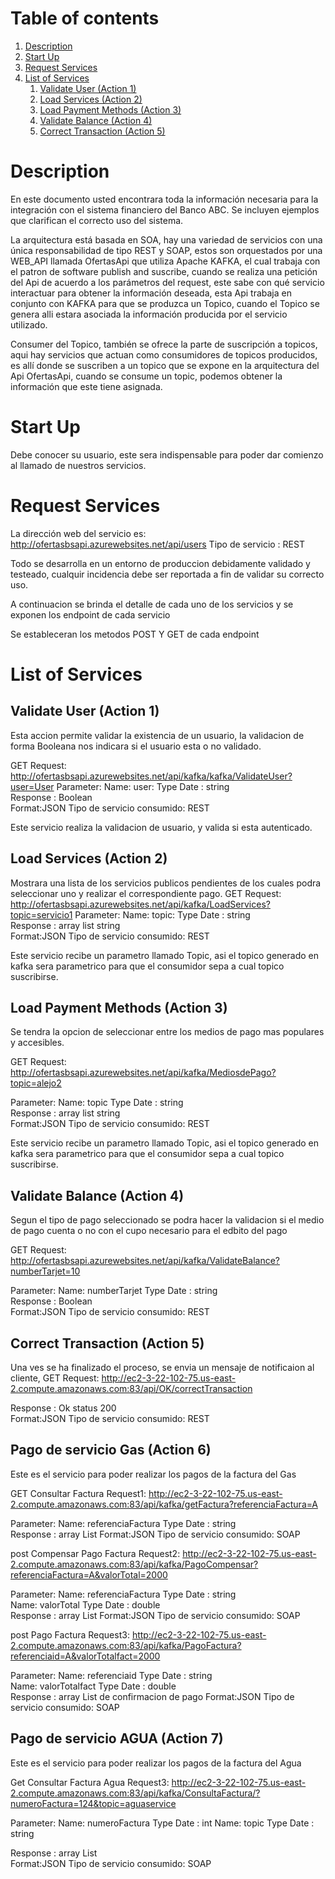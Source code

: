 # Table of contents <a name="table-of-contents"></a>
1. [Description](#description)
2. [Start Up](#start-up)
3. [Request Services](#request-services)
4. [List of Services](#list-of-Services)
    1. [Validate User (Action 1)](#validate-user)
    2. [Load Services (Action 2)](#load-services)
    3. [Load Payment Methods (Action 3)](#load-payment-methods)
    4. [Validate Balance (Action 4)](#validate-balance)    
    5. [Correct Transaction (Action 5)](#correct-transaction)


# Description <a name="description"></a>

En este documento usted encontrara toda la información necesaria para la integración con el sistema financiero del Banco ABC. Se incluyen ejemplos que clarifican el correcto uso del sistema.

La arquitectura está basada en SOA, hay una variedad de servicios con una única responsabilidad de tipo REST y SOAP, estos son orquestados por una WEB_API llamada OfertasApi que utiliza Apache KAFKA, el cual trabaja con el patron de software publish and suscribe, cuando se realiza una petición del Api de acuerdo a los parámetros del request, este sabe con qué servicio interactuar para obtener la información deseada, esta Api trabaja en conjunto con KAFKA para que se produzca un Topico, cuando el Topico se genera alli estara asociada la información producida por el servicio utilizado.

Consumer del Topico, también se ofrece la parte de suscripción a topicos, aqui hay servicios que actuan como consumidores de topicos producidos, es allí donde se suscriben a un topico que se expone en la arquitectura del Api OfertasApi, cuando se consume un topic, podemos obtener la información que este tiene asignada.


# Start Up <a name="start-up"></a>

Debe conocer su usuario, este sera indispensable para poder dar comienzo al llamado de nuestros servicios.

# Request Services <a name="request-services"></a>

La dirección web del servicio es: http://ofertasbsapi.azurewebsites.net/api/users
Tipo de servicio : REST 

Todo se desarrolla en un entorno de produccion debidamente validado y testeado, cualquir incidencia debe ser reportada a fin de validar su correcto uso.

A continuacion se brinda el detalle de cada uno de los servicios y se exponen los endpoint de cada servicio

Se estableceran los metodos POST Y GET de cada endpoint

# List of Services <a name="list-of-Services"></a>

## Validate User (Action 1) <a name="validate-user"></a>

Esta accion permite validar la existencia de un usuario, la validacion de forma Booleana nos indicara si el usuario esta o no validado.

GET 
Request: http://ofertasbsapi.azurewebsites.net/api/kafka/kafka/ValidateUser?user=User 
Parameter: Name: user:   Type Date : string     
Response : Boolean   
Format:JSON 
Tipo de servicio consumido:  REST 


Este servicio realiza la validacion de usuario, y valida si esta autenticado.

## Load Services (Action 2) <a name="load-services"></a>

Mostrara una lista de los servicios publicos pendientes de los cuales podra seleccionar uno y realizar el correspondiente pago.
GET
Request: http://ofertasbsapi.azurewebsites.net/api/kafka/LoadServices?topic=servicio1
Parameter: Name: topic:   Type Date : string     
Response : array list string    
Format:JSON 
Tipo de servicio consumido:  REST 

Este servicio recibe un parametro llamado Topic, asi el topico generado en kafka sera parametrico para que el consumidor sepa a cual topico suscribirse.

## Load Payment Methods (Action 3) <a namme="load-payment-methods"></a>

Se tendra la opcion de seleccionar entre los medios de pago mas populares y accesibles. 

GET
Request: http://ofertasbsapi.azurewebsites.net/api/kafka/MediosdePago?topic=alejo2

Parameter: Name: topic   Type Date : string     
Response : array list string    
Format:JSON 
Tipo de servicio consumido:  REST 

Este servicio recibe un parametro llamado Topic, asi el topico generado en kafka sera parametrico para que el consumidor sepa a cual topico suscribirse.

## Validate Balance (Action 4) <a name="validate-balance"></a>

Segun el tipo de pago seleccionado se podra hacer la validacion si el medio de pago cuenta o no con el cupo necesario para el edbito del pago

GET
Request: http://ofertasbsapi.azurewebsites.net/api/kafka/ValidateBalance?numberTarjet=10

Parameter: Name: numberTarjet   Type Date : string     
Response : Boolean  
Format:JSON
Tipo de servicio consumido:  REST 

## Correct Transaction (Action 5) <a name="correct-transaction"></a>

Una ves se ha finalizado el proceso, se envia un mensaje de notificaion al cliente,
GET
Request: http://ec2-3-22-102-75.us-east-2.compute.amazonaws.com:83/api/OK/correctTransaction 

Response : Ok status 200  
Format:JSON
Tipo de servicio consumido:  REST 

## Pago de servicio Gas (Action 6) <a name="gas-service-soap"></a>

Este es el servicio para poder realizar los pagos de la factura del Gas

GET 
Consultar Factura
Request1: http://ec2-3-22-102-75.us-east-2.compute.amazonaws.com:83/api/kafka/getFactura?referenciaFactura=A

Parameter: Name: referenciaFactura   Type Date : string     
Response : array List 
Format:JSON
Tipo de servicio consumido:  SOAP 

post 
Compensar Pago Factura
Request2: http://ec2-3-22-102-75.us-east-2.compute.amazonaws.com:83/api/kafka/PagoCompensar?referenciaFactura=A&valorTotal=2000

Parameter: Name: referenciaFactura   Type Date : string  
           Name: valorTotal          Type Date : double    
Response : array List 
Format:JSON
Tipo de servicio consumido:  SOAP 

post 
Pago Factura
Request3: http://ec2-3-22-102-75.us-east-2.compute.amazonaws.com:83/api/kafka/PagoFactura?referenciaid=A&valorTotalfact=2000

Parameter: Name: referenciaid    Type Date : string  
           Name: valorTotalfact  Type Date : double  
Response : array List  de confirmacion de pago
Format:JSON
Tipo de servicio consumido:  SOAP 

## Pago de servicio AGUA (Action 7) <a name="water-service-rest"></a>

Este es el servicio para poder realizar los pagos de la factura del Agua 

Get 
Consultar Factura Agua 
Request3: http://ec2-3-22-102-75.us-east-2.compute.amazonaws.com:83/api/kafka/ConsultaFactura/?numeroFactura=124&topic=aguaservice

Parameter: Name: numeroFactura    Type Date : int 
           Name: topic            Type Date : string 
 
   
Response : array List  
Format:JSON
Tipo de servicio consumido:  SOAP 
